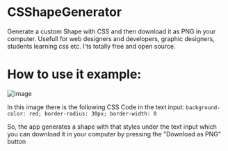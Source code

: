 # CSShapeGenerator
Generate a custom Shape with CSS and then download it as PNG in your computer. Usefull for web designers and developers, graphic designers, students learning css etc. I'ts totally free and open source.

# How to use it example:
![image](https://github.com/RazorOnDev/CSShapeGenerator/assets/74922874/c33d33c4-f252-4843-9c98-e49d4edcacb5)

In this image there is the following CSS Code in the text input:
`background-color: red;
border-radius: 30px;
border-width: 0`

So, the app generates a shape with that styles under the text input which you can download it in your computer by pressing the "Download as PNG" button
